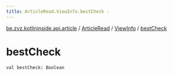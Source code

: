 ```yaml
---
title: ArticleRead.ViewInfo.bestCheck - 
---
```


[be.zvz.kotlininside.api.article](../../index.html) / [ArticleRead](../index.html) / [ViewInfo](index.html) / [bestCheck](./best-check.html)

# bestCheck

`val bestCheck: Boolean`